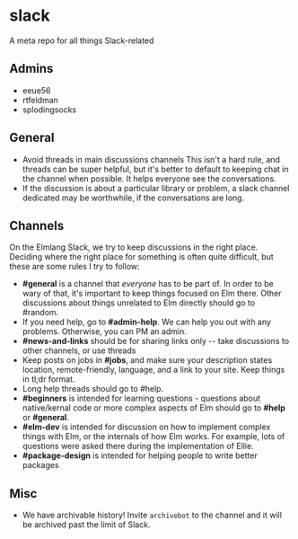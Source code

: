 # slack
A meta repo for all things Slack-related


## Admins

- eeue56
- rtfeldman
- splodingsocks


## General

- Avoid threads in main discussions channels This isn't a hard rule, and threads can be super helpful, but it's better to default to keeping chat in the channel when possible. It helps everyone see the conversations.
- If the discussion is about a particular library or problem, a slack channel dedicated may be worthwhile, if the conversations are long.

## Channels

On the Elmlang Slack, we try to keep discussions in the right place. Deciding where the right place for something is often quite difficult, but these are some rules I try to follow:

- **#general** is a channel that _everyone_ has to be part of. In order to be wary of that, it's important to keep things focused on Elm there. Other discussions about things unrelated to Elm directly should go to #random.
- If you need help, go to **#admin-help**. We can help you out with any problems. Otherwise, you can PM an admin.
- **#news-and-links** should be for sharing links only -- take discussions to other channels, or use threads 
- Keep posts on jobs in **#jobs**, and make sure your description states location, remote-friendly, language, and a link to your site. Keep things in tl;dr format.
- Long help threads should go to #help. 
- **#beginners** is intended for learning questions - questions about native/kernal code or more complex aspects of Elm should go to **#help** or **#general**.
- **#elm-dev** is intended for discussion on how to implement complex things with Elm, or the internals of how Elm works. For example, lots of questions were asked there during the implementation of Ellie. 
- **#package-design** is intended for helping people to write better packages


## Misc
- We have archivable history! Invite `archivebot` to the channel and it will be archived past the limit of Slack.
